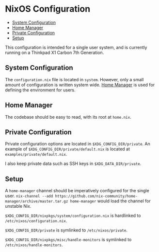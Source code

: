 # NixOS Configuration
* [System Configuration](#system-configuration)
* [Home Manager](#home-manager)
* [Private Configuration](#private-configuration)
* [Setup](#setup)

This configuration is intended for a single user system, and is currently running on a
Thinkpad X1 Carbon 7th Generation.

## System Configuration
The `configuration.nix` file is located in `system`.
However, only a small amount of configuration is written system wide.
[Home Manager](#home-manager) is used for defining the environment for users.

## Home Manager
The codebase should be easy to read, with its root at `home.nix`.

## Private Configuration
Private configuration options are located in `$XDG_CONFIG_DIR/private`.
An example of `$XDG_CONFIG_DIR/private/default.nix` is located at `examples/private/default.nix`.

I also keep private data such as SSH keys in `$XDG_DATA_DIR/private`.

## Setup
A `home-manager` channel should be imperatively configured for the single user.
`nix-channel --add https://github.com/nix-community/home-manager/archive/master.tar.gz home-manager`
would load the channel for unstable Nix.

`$XDG_CONFIG_DIR/nixpkgs/system/configuration.nix` is hardlinked to `/etc/nixos/configuration.nix`.

`$XDG_CONFIG_DIR/private` is symlinked to `/etc/nixos/private`.

`$XDG_CONFIG_DIR/nixpkgs/misc/handle-monitors` is symlinked to `/etc/nixos/handle-monitors`.
